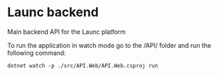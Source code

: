 # Launc backend
Main backend API for the Launc platform

To run the application in watch mode go to the /API/ folder and run the following command:
```
dotnet watch -p ./src/API.Web/API.Web.csproj run
```
